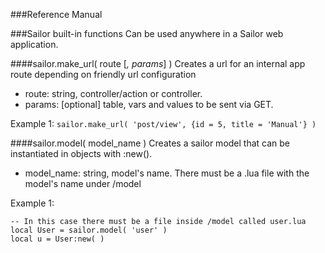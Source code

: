 ###Reference Manual

###Sailor built-in functions
Can be used anywhere in a Sailor web application.

####sailor.make_url( route [*, params*] )
Creates a url for an internal app route depending on friendly url configuration
* route: string, controller/action or controller.
* params: [optional] table, vars and values to be sent via GET.

Example 1: `sailor.make_url( 'post/view', {id = 5, title = 'Manual'} )`

####sailor.model( model_name )
Creates a sailor model that can be instantiated in objects with :new(). 
* model_name: string, model's name. There must be a .lua file with the model's name under /model

Example 1: 

    -- In this case there must be a file inside /model called user.lua
    local User = sailor.model( 'user' ) 
    local u = User:new( )